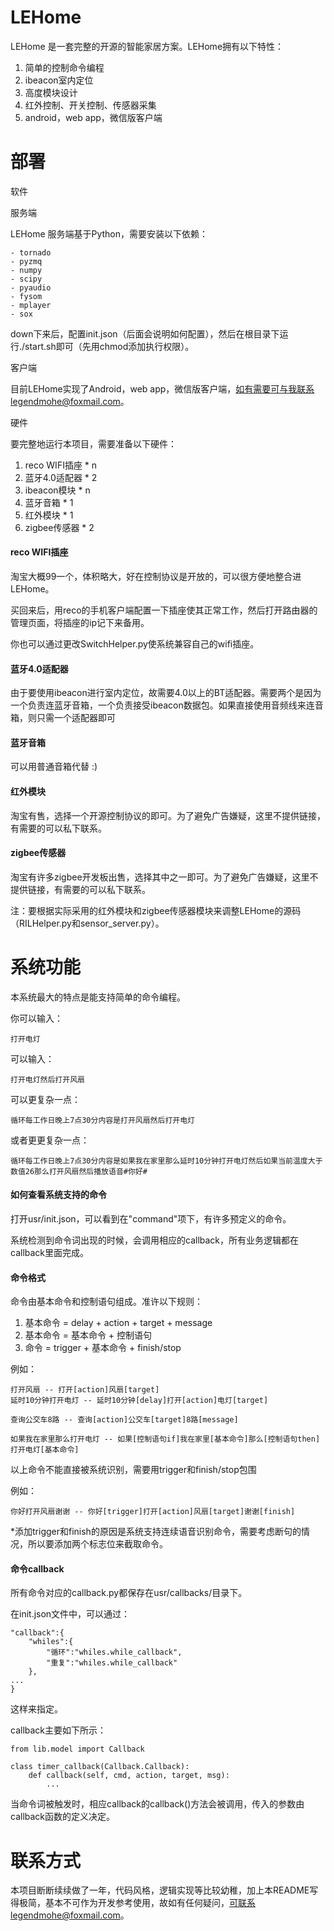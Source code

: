 LEHome
======

LEHome 是一套完整的开源的智能家居方案。LEHome拥有以下特性：

1. 简单的控制命令编程
2. ibeacon室内定位
3. 高度模块设计
4. 红外控制、开关控制、传感器采集
5. android，web app，微信版客户端

部署
====

软件

服务端

LEHome 服务端基于Python，需要安装以下依赖：

    - tornado
    - pyzmq
    - numpy
    - scipy
    - pyaudio
    - fysom
    - mplayer
    - sox

down下来后，配置init.json（后面会说明如何配置），然后在根目录下运行./start.sh即可（先用chmod添加执行权限）。

客户端

目前LEHome实现了Android，web app，微信版客户端，如有需要可与我联系legendmohe@foxmail.com。

硬件

要完整地运行本项目，需要准备以下硬件：

1. reco WIFI插座 * n
2. 蓝牙4.0适配器 * 2
3. ibeacon模块   * n
4. 蓝牙音箱      * 1
5. 红外模块      * 1
6. zigbee传感器  * 2

#### reco WIFI插座

淘宝大概99一个，体积略大，好在控制协议是开放的，可以很方便地整合进LEHome。

买回来后，用reco的手机客户端配置一下插座使其正常工作，然后打开路由器的管理页面，将插座的ip记下来备用。

你也可以通过更改SwitchHelper.py使系统兼容自己的wifi插座。

#### 蓝牙4.0适配器

由于要使用ibeacon进行室内定位，故需要4.0以上的BT适配器。需要两个是因为一个负责连蓝牙音箱，一个负责接受ibeacon数据包。如果直接使用音频线来连音箱，则只需一个适配器即可

#### 蓝牙音箱

可以用普通音箱代替 :)

#### 红外模块

淘宝有售，选择一个开源控制协议的即可。为了避免广告嫌疑，这里不提供链接，有需要的可以私下联系。

#### zigbee传感器

淘宝有许多zigbee开发板出售，选择其中之一即可。为了避免广告嫌疑，这里不提供链接，有需要的可以私下联系。

注：要根据实际采用的红外模块和zigbee传感器模块来调整LEHome的源码（RILHelper.py和sensor_server.py）。


系统功能
========

本系统最大的特点是能支持简单的命令编程。

你可以输入：

	打开电灯

可以输入：

    打开电灯然后打开风扇

可以更复杂一点：

    循环每工作日晚上7点30分内容是打开风扇然后打开电灯

或者更更复杂一点：

	循环每工作日晚上7点30分内容是如果我在家里那么延时10分钟打开电灯然后如果当前温度大于数值26那么打开风扇然后播放语音#你好#


#### 如何查看系统支持的命令

打开usr/init.json，可以看到在"command"项下，有许多预定义的命令。

系统检测到命令词出现的时候，会调用相应的callback，所有业务逻辑都在callback里面完成。

#### 命令格式

命令由基本命令和控制语句组成。准许以下规则：

1. 基本命令 = delay + action + target + message
2. 基本命令 = 基本命令 + 控制语句
3. 命令 = trigger + 基本命令 + finish/stop

例如：

    打开风扇 -- 打开[action]风扇[target]
	延时10分钟打开电灯 -- 延时10分钟[delay]打开[action]电灯[target]

	查询公交车8路 -- 查询[action]公交车[target]8路[message]

	如果我在家里那么打开电灯 -- 如果[控制语句if]我在家里[基本命令]那么[控制语句then]打开电灯[基本命令]

以上命令不能直接被系统识别，需要用trigger和finish/stop包围

例如：

    你好打开风扇谢谢 -- 你好[trigger]打开[action]风扇[target]谢谢[finish]

*添加trigger和finish的原因是系统支持连续语音识别命令，需要考虑断句的情况，所以要添加两个标志位来截取命令。

#### 命令callback

所有命令对应的callback.py都保存在usr/callbacks/目录下。

在init.json文件中，可以通过：

    "callback":{
        "whiles":{
            "循环":"whiles.while_callback",
            "重复":"whiles.while_callback"
        },
    ...
	}

这样来指定。

callback主要如下所示：

    from lib.model import Callback
    
	class timer_callback(Callback.Callback):
        def callback(self, cmd, action, target, msg):
	        ...

当命令词被触发时，相应callback的callback()方法会被调用，传入的参数由callback函数的定义决定。

联系方式
========

本项目断断续续做了一年，代码风格，逻辑实现等比较幼稚，加上本README写得极简，基本不可作为开发参考使用，故如有任何疑问，可联系legendmohe@foxmail.com。
